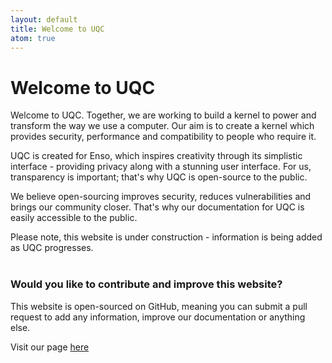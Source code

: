 ```yaml
---
layout: default
title: Welcome to UQC
atom: true
---
```


# Welcome to UQC

Welcome to UQC. Together, we are working to build a kernel to power and transform the way we use a computer. Our aim is to create a kernel which provides security, performance and compatibility to people who require it.

UQC is created for Enso, which inspires creativity through its simplistic interface - providing privacy along with a stunning user interface.  For us, transparency is important; that's why UQC is open-source to the public.

We believe open-sourcing improves security, reduces vulnerabilities and brings our community closer. That's why our documentation for UQC is easily accessible to the public.

Please note, this website is under construction - information is being added as UQC progresses.
<br>
<br>

### Would you like to contribute and improve this website?
This website is open-sourced on GitHub, meaning you can submit a pull request to add any information, improve our documentation or anything else.

Visit our page [here](https://github.com/Uquinix/developer.uquinix.com)